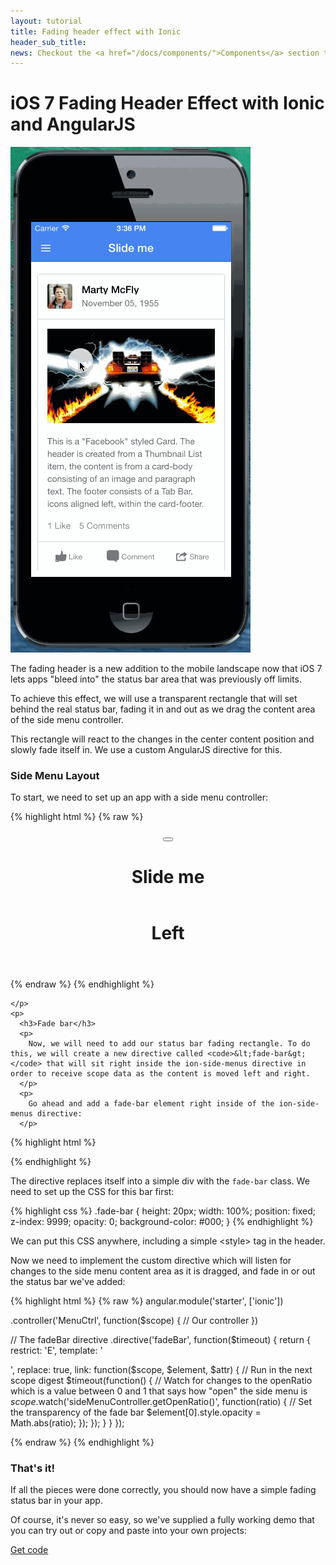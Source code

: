 ```yaml
---
layout: tutorial
title: Fading header effect with Ionic
header_sub_title: 
news: Checkout the <a href="/docs/components/">Components</a> section to see what Ionic already has
---
```


iOS 7 Fading Header Effect with Ionic and AngularJS
====

<div class="row">
  <div class="col-sm-3">
    <img src="fadeHeader.gif" alt="Fading header" style="max-width: 100%">
  </div>
  <div class="col-sm-9">
    <p>
      The fading header is a new addition to the mobile landscape now that iOS 7 lets apps "bleed into" the status bar area that was previously off limits.
    </p>
    <p>
      To achieve this effect, we will use a transparent rectangle that will set behind the real status bar, fading it in and out as we drag the content
      area of the side menu controller.
    </p>
    <p>
      This rectangle will react to the changes in the center content position and slowly fade itself in. We use a custom AngularJS directive for this.
    </p>
    <h3>Side Menu Layout</h3>
    <p>
      To start, we need to set up an app with a side menu controller:

{% highlight html %}
{% raw %}
<body ng-app="starter">
  <div ng-controller="MenuCtrl">
    <ion-side-menus>
      <ion-pane ion-side-menu-content>
        <header class="bar bar-header bar-positive">
          <button class="button button-icon" ng-click="openLeft()"><i class="icon ion-navicon"></i></button>
          <h1 class="title">Slide me</h1>
        </header>
        <ion-content has-header="true" padding="true">
          <!-- Center content -->
        </ion-content>
      </ion-pane>
      <ion-side-menu side="left">
        <header class="bar bar-header bar-dark" fade-header>
          <h1 class="title">Left</h1>
        </header>
        <ion-content has-header="true">
        </ion-content>
      </ion-side-menu>
    </ion-side-menus>
  </div>
</body>
{% endraw %}
{% endhighlight %}

    </p>
    <p>
      <h3>Fade bar</h3>
      <p>
        Now, we will need to add our status bar fading rectangle. To do this, we will create a new directive called <code>&lt;fade-bar&gt;</code> that will sit right inside the ion-side-menus directive in order to receive scope data as the content is moved left and right.
      </p>
      <p>
        Go ahead and add a fade-bar element right inside of the ion-side-menus directive:
      </p>
{% highlight html %}
<body ng-app="starter">
  <div ng-controller="MenuCtrl">
    <ion-side-menus>
      <!-- Our new directive -->
      <fade-bar></fade-bar>
{% endhighlight %}
      <p>
        The directive replaces itself into a simple div with the <code>fade-bar</code> class. We need to set up the CSS for this bar first:
      </p>
      <p>
{% highlight css %}
.fade-bar {
  height: 20px;
  width: 100%;
  position: fixed;
  z-index: 9999;
  opacity: 0;
  background-color: #000;
}
{% endhighlight %}
      </p>
      <p>
        We can put this CSS anywhere, including a simple &lt;style&gt; tag in the header.
      </p>
      <p>
        Now we need to implement the custom directive which will listen for changes to the side menu content area as it is
        dragged, and fade in or out the status bar we've added:
      </p>
{% highlight html %}
{% raw %}
angular.module('starter', ['ionic'])

.controller('MenuCtrl', function($scope) {
  // Our controller
})

// The fadeBar directive
.directive('fadeBar', function($timeout) {
  return {
    restrict: 'E',
    template: '<div class="fade-bar"></div>',
    replace: true,
    link: function($scope, $element, $attr) {
      // Run in the next scope digest
      $timeout(function() {
        // Watch for changes to the openRatio which is a value between 0 and 1 that says how "open" the side menu is
        $scope.$watch('sideMenuController.getOpenRatio()', function(ratio) {
          // Set the transparency of the fade bar
          $element[0].style.opacity = Math.abs(ratio);
        });
      });
    }
  }
});
  </body>
</html>
{% endraw %}
{% endhighlight %}
    <h3>That's it!</h3>
    <p>
      If all the pieces were done correctly, you should now have a simple fading status bar in your app.
    </p>
    <p>
      Of course, it's never so easy, so we've supplied a fully working demo that you can try out or copy and paste into your own projects:
    </p>
    <p>
      <a href="https://github.com/driftyco/ionic-tutorial-status-fade" class="btn btn-primary">Get code</a>
    </p>
  </div>
</div>
